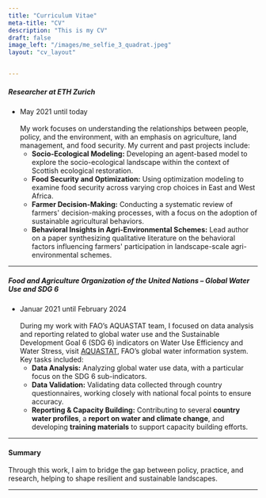 ```yaml
---
title: "Curriculum Vitae"
meta-title: "CV"
description: "This is my CV"
draft: false
image_left: "/images/me_selfie_3_quadrat.jpeg"
layout: "cv_layout"


---
```


##### Researcher at ETH Zurich
  - May 2021 until today <br><br> 
 My work focuses on understanding the relationships between people, policy, and the environment, with an emphasis on agriculture, land management, and food security. My current and past projects include:
    - **Socio-Ecological Modeling:** Developing an agent-based model to explore the socio-ecological landscape within the context of Scottish ecological restoration. 
    - **Food Security and Optimization:** Using optimization modeling to examine food security across varying crop choices in East and West Africa.
    - **Farmer Decision-Making:** Conducting a systematic review of farmers' decision-making processes, with a focus on the adoption of sustainable agricultural behaviors.
    - **Behavioral Insights in Agri-Environmental Schemes:** Lead author on a paper synthesizing qualitative literature on the behavioral factors influencing farmers' participation in landscape-scale agri-environmental schemes.
  
<hr>

##### Food and Agriculture Organization of the United Nations – Global Water Use and SDG 6
  - Januar 2021 until February 2024 <br><br>
  During my work with FAO’s AQUASTAT team, I focused on data analysis and reporting related to global water use and the Sustainable Development Goal 6 (SDG 6) indicators on Water Use Efficiency and Water Stress, visit [AQUASTAT](https://www.fao.org/aquastat/en/), FAO’s global water information system.
    Key tasks included:
    - **Data Analysis:** Analyzing global water use data, with a particular focus on the SDG 6 sub-indicators.  
    - **Data Validation:** Validating data collected through country questionnaires, working closely with national focal points to ensure accuracy.
    - **Reporting & Capacity Building:** Contributing to several **country water profiles**, a **report on water and climate change**, and developing **training materials** to support capacity building efforts.

<hr>

#### Summary
 Through this work, I aim to bridge the gap between policy, practice, and research, helping to shape resilient and sustainable landscapes.


---
